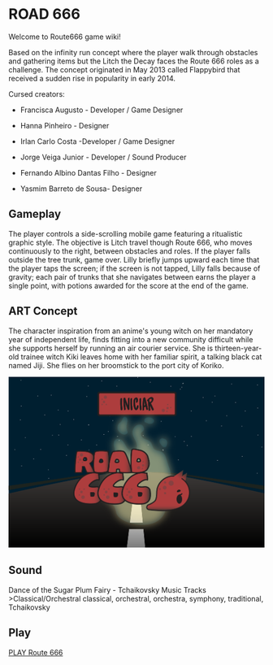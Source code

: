 # ROAD 666


Welcome to Route666 game wiki!

Based on the infinity run concept where the player walk through obstacles and gathering items but the Litch the Decay faces the Route 666 roles as a challenge. The concept originated in May 2013 called Flappybird that received a sudden rise in popularity in early 2014. 

Cursed creators:

* Francisca Augusto - Developer / Game Designer

* Hanna Pinheiro - Designer

* Irlan Carlo Costa -Developer / Game Designer

* Jorge Veiga Junior - Developer / Sound Producer

* Fernando Albino Dantas Filho - Designer

* Yasmim Barreto de Sousa- Designer

## Gameplay
The player controls a side-scrolling mobile game featuring a ritualistic graphic style. The objective is Litch travel though Route 666, who moves continuously to the right, between obstacles and roles. If the player falls outside the tree trunk, game over. Lilly briefly jumps upward each time that the player taps the screen; if the screen is not tapped, Lilly falls because of gravity; each pair of trunks that she navigates between earns the player a single point, with potions awarded for the score at the end of the game.


## ART Concept

The character inspiration from an anime's  young witch on her mandatory year of independent life, finds fitting into a new community difficult while she supports herself by running an air courier service. She is thirteen-year-old trainee witch Kiki leaves home with her familiar spirit, a talking black cat named Jiji. She flies on her broomstick to the port city of Koriko. 

![Cursed](https://raw.githubusercontent.com/xsery/crossroads/gh-pages/tela_inicial-20-1.png)

## Sound
	
Dance of the Sugar Plum Fairy - Tchaikovsky
Music Tracks >Classical/Orchestral
classical, orchestral, orchestra, symphony, traditional, Tchaikovsky

## Play

[PLAY Route 666](route666/)


